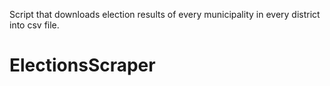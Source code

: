 Script that downloads election results of every municipality in every district into csv file.
# ElectionsScraper